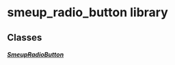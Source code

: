 


# smeup_radio_button library











## Classes

##### [SmeupRadioButton](../smeup_widgets_smeup_radio_button/SmeupRadioButton-class.md)



 















